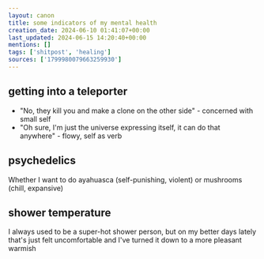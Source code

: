 ```yaml
---
layout: canon
title: some indicators of my mental health
creation_date: 2024-06-10 01:41:07+00:00
last_updated: 2024-06-15 14:20:40+00:00
mentions: []
tags: ['shitpost', 'healing']
sources: ['1799980079663259930']
---
```


## getting into a teleporter
  
* "No, they kill you and make a clone on the other side" - concerned with small self  
* "Oh sure, I'm just the universe expressing itself, it can do that anywhere" - flowy, self as verb  

## psychedelics

Whether I want to do ayahuasca (self-punishing, violent) or mushrooms (chill, expansive)

## shower temperature

I always used to be a super-hot shower person, but on my better days lately that's just felt uncomfortable and I've turned it down to a more pleasant warmish  
